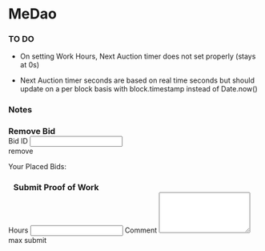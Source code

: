 # MeDao

### TO DO

- On setting Work Hours, Next Auction timer does not set properly (stays at 0s)

- Next Auction timer seconds are based on real time seconds but should update on a per block basis with block.timestamp instead of Date.now()

### Notes

            
<h3 style="margin-bottom:0px;">Remove Bid</h3>
<div>
    <md-input-container class="md-block" md-no-float>
        <label>Bid ID</label>
        <input type="number" ng-model="medao.auction.removeBid.bidID">
    </md-input-container>
    <div layout="row">
        <span flex></span>
        <md-button class="nav-button md-raised md-primary" ng-disabled="!(medao.auction.removeBid.bidID > 0)" ng-click="removeBid()">remove</md-button>
    </div>
    <p>Your Placed Bids:</p>
    <div ng-repeat="bid in currentAccount.allBids">
        <span class="cursor" style="float:left" ng-click="medao.auction.removeBid.bidID = bid.toNumber()"><bid style="padding:5px;" id="bid.toNumber()" medao="medao.address"></bid></span>
    </div>
</div>



<h3 style="margin-bottom:0px;">Submit Proof of Work</h3>
<div>
    <md-input-container class="md-block" md-no-float>
        <label>Hours</label>
        <input type="number" ng-model="medao.submitProofOfWork.burnAmount">
    </md-input-container>
    <md-input-container class="md-block" md-no-float>
        <label>Comment</label>
        <textarea type="text" ng-model="medao.submitProofOfWork.comment" rows="5"></textarea>
    </md-input-container>
    <div layout="row">
        <md-button class="nav-button md-raised md-warn">max</md-button>
        <span flex></span>
        <md-button class="nav-button md-raised md-primary" ng-disabled="!(medao.submitProofOfWork.burnAmount > 0) && medao.submitProofofWork.comment" ng-click="submitProofOfWork()">submit</md-button>
    </div>
</div>


